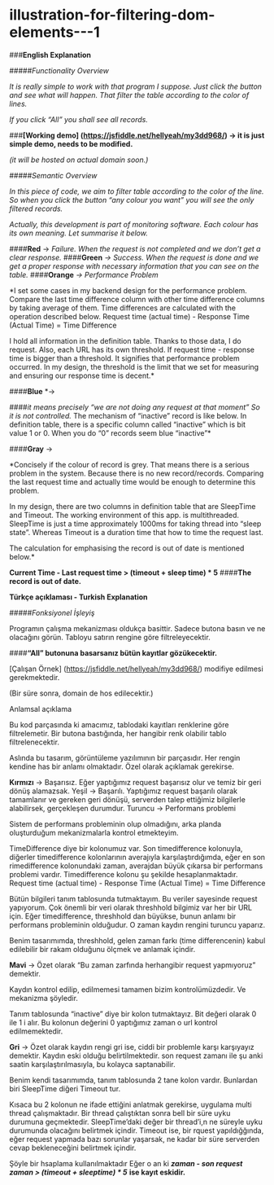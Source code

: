 # illustration-for-filtering-dom-elements---1

###**English Explanation**

#####*Functionality Overview*

*It is really simple to work with that program I suppose. Just click the button and see what will happen. That filter the table according to the color of lines.*

*If you click “All” you shall see all records.*

###**[Working demo] (https://jsfiddle.net/hellyeah/my3dd968/) -> it is just simple demo, needs to be modified.**

*(it will be hosted on actual domain soon.)*

#####*Semantic Overview*

*In this piece of code, we aim to filter table according to the color of the line. So when you click the button “any colour you want” you will see the only filtered records.*

*Actually, this development is part of monitoring software. Each colour has its own meaning. Let summarise it below.*

####**Red** -> *Failure. When the request is not completed and we don’t get a clear response.*
####**Green** *-> Success. When the request is done and we get a proper response with necessary information that you can see on the table.* 
####**Orange** *-> Performance Problem*

*I set some cases in my backend design for the performance problem.
Compare the last time difference column with other time difference columns by taking average of them. Time differences are calculated with the operation described below. Request time (actual time) - Response Time (Actual Time) = Time Difference

I hold all information in the definition table. Thanks to those data, I do request. Also, each URL has its own threshold. If request time - response time is bigger than a threshold. It signifies that performance problem occurred. In my design, the threshold is the limit that we set for measuring and ensuring our response time is decent.*

####**Blue** *-> 

####*it means precisely “we are not doing any request at that moment” So it is not controlled.*
The mechanism of “inactive” record is like below.
In definition table, there is a specific column called “inactive” which is bit value 1 or 0. When you do “0” records seem blue “inactive”*

####**Gray** -> 

*Concisely if the colour of record is grey. That means there is a serious problem in the system. Because there is no new record/records. Comparing the last request time and actually time would be enough to determine this problem.

In my design, there are two columns in definition table that are SleepTime and Timeout. The working environment of this app. is multithreaded. SleepTime is just a time approximately 1000ms for taking thread into “sleep state”. Whereas Timeout is a duration time that how to time the request last.

The calculation for emphasising the record is out of date is mentioned below.*

**__Current Time - Last request time > (timeout + sleep time) * 5__** ####**The record is out of date.**

**Türkçe açıklaması - Turkish Explanation**

#####*Fonksiyonel İşleyiş*

Programın çalışma mekanizması oldukça basittir. Sadece butona basın ve ne olacağını görün. Tabloyu satırın rengine göre filtreleyecektir.

####**“All” butonuna basarsanız bütün kayıtlar gözükecektir.**

[Çalışan Örnek] (https://jsfiddle.net/hellyeah/my3dd968/) modifiye edilmesi gerekmektedir.

(Bir süre sonra, domain de hos edilecektir.)

Anlamsal açıklama

Bu kod parçasında ki amacımız, tablodaki kayıtları renklerine göre filtrelemetir. Bir butona bastığında, her hangibir renk olabilir tablo filtrelenecektir.

Aslında bu tasarım, görüntüleme yazılımının bir parçasıdır. Her rengin kendine has bir anlamı olmaktadır. Özel olarak açıklamak gerekirse.

**Kırmızı** -> Başarısız. Eğer yaptığımız request başarısız olur ve temiz bir geri dönüş alamazsak. Yeşil -> Başarılı. Yaptığımız request başarılı olarak tamamlanır ve gereken geri dönüşü, serverden talep ettiğimiz bilgilerle alabilirsek, gerçekleşen durumdur. Turuncu -> Performans problemi

Sistem de performans probleminin olup olmadığını, arka planda oluşturduğum mekanizmalarla kontrol etmekteyim.

TimeDifference diye bir kolonumuz var. Son timedifference kolonuyla, diğerler timedifference kolonlarının averajıyla karşılaştırdığımda, eğer en son rimedifference kolonundaki zaman, averajdan büyük çıkarsa bir performans problemi vardır. Timedifference kolonu şu şekilde hesaplanmaktadır. Request time (actual time) - Response Time (Actual Time) = Time Difference

Bütün bilgileri tanım tablosunda tutmaktayım. Bu veriler sayesinde request yapıyorum. Çok önemli bir veri olarak threshhold bilgimiz var her bir URL için. Eğer timedifference, threshhold dan büyükse, bunun anlamı bir performans probleminin olduğudur. O zaman kaydın rengini turuncu yaparız.

Benim tasarımımda, threshhold, gelen zaman farkı (time differencenin) kabul edilebilir bir rakam olduğunu ölçmek ve anlamak içindir.

**Mavi** -> Özet olarak “Bu zaman zarfında herhangibir request yapmıyoruz” demektir.

Kaydın kontrol edilip, edilmemesi tamamen bizim kontrolümüzdedir. Ve mekanizma şöyledir.

Tanım tablosunda “inactive” diye bir kolon tutmaktayız. Bit değeri olarak 0 ile 1 i alır. Bu kolonun değerini 0 yaptığımız zaman o url kontrol edilmemektedir.

**Gri** -> Özet olarak kaydın rengi gri ise, ciddi bir problemle karşı karşıyayız demektir. Kaydın eski olduğu belirtilmektedir. son request zamanı ile şu anki saatin karşılaştırılmasıyla, bu kolayca saptanabilir.

Benim kendi tasarımımda, tanım tablosunda 2 tane kolon vardır. Bunlardan biri SleepTime diğeri Timeout tur.

Kısaca bu 2 kolonun ne ifade ettiğini anlatmak gerekirse, uygulama multi thread çalışmaktadır. Bir thread çalıştıktan sonra bell bir süre uyku durumuna geçmektedir. SleepTime’daki değer bir thread’i,n ne süreyle uyku durumunda olacağını belirtmek içindir. Timeout ise, bir rquest yapıldığğında, eğer request yapmada bazı sorunlar yaşarsak, ne kadar bir süre serverden cevap bekleneceğini belirtmek içindir.

Şöyle bir hsaplama kullanılmaktadır Eğer o an ki *__zaman - son request zaman > (timeout + sleeptime) * 5__* **ise kayıt eskidir.**

